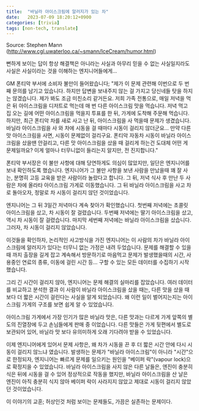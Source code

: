 ```yaml
---
title:  "바닐라 아이스크림에 알러지가 있는 차"
date:   2023-07-09 18:20:12+0900
categories: [trivia]
tags: [non-tech, translate]
---
```

Source: Stephen Mann (http://www.cgl.uwaterloo.ca/~smann/IceCream/humor.html)

뻔하게 보이는 답이 항상 해결책은 아니라는 사실과 아무리 믿을 수 없는 사실일지라도 사실은 사실이라는 것을 이해하는 엔지니어들에게...

GM 폰티악 부서에 소비자 불만이 들어왔습니다;
"제가 이 문제 관련해 이번으로 두 번째 문의를 남기고 있습니다. 하지만 답변을 보내주지 않는 걸 가지고 당신네들 탓을 하지는 않겠습니다. 제가 봐도 조금 미친소리 같거든요. 저희 가족 전통으로, 매일 저녁을 먹은 뒤 아이스크림을 디저트로 먹는데 매 번 다른 아이스크림 맛을 먹습니다. 저녁 먹고 집 오는 길에 어떤 아이스크림을 먹을지 투표를 한 뒤, 가게에 도착해 주문해 먹습니다. 하지만, 최근 폰티악 차를 새로 사고 난 뒤, 아이스크림을 사 먹을때 문제가 생겼습니다. 바닐라 아이스크림을 사 와 차에 시동을 걸 때마다 시동이 걸리지 않더군요... 만약 다른 맛 아이스크림을 사면, 시동이 문제없이 걸리구요. 폰티악 자동차 시동이 바닐라 아이스크림을 샀을땐 안걸리고, 다른 맛 아이스크림을 샀을 때 걸리게 하는건 도대체 어떤 게 문제일까요? 이게 얼마나 터무니없이 들리는지 알지만, 전 진지합니다."

폰티악 부서장은 이 불만 사항에 대해 당연하게도 의심이 많았지만, 일단은 엔지니어를 보내 확인하도록 했습니다.  엔지니어가 그 불만 사항을 보낸 사람을 만났을때 꽤 잘 사는, 분명히 고등 교육을 받은 사람이라 놀랐다고 합니다. 그 뒤, 저녁 식사 후 만난 두 사람은 차에 올라타 아이스크림 가게로 이동했습니다. 그 뒤 바닐라 아이스크림을 사고 차로 돌아오자, 정말로 차 시동이 걸리지 않던 것이었습니다.

엔지니어는 그 뒤 3일간 저녁마다 계속 찾아가 확인했습니다. 첫번째 저녁에는 초콜릿 아이스크림을 샀고, 차 시동이 잘 걸렸습니다. 두번째 저녁에는 딸기 아이스크림을 샀고, 역시 차 시동이 잘 걸렸습니다. 마지막 세번째 저녁에는 바닐라 아이스크림을 샀습니다. 그러자, 차 시동이 걸리지 않았습니다.

이것들을 확인하자, 논리적인 사고방식을 가진 엔지니어는 이 사람의 차가 바닐라 아이스크림에 알러지가 있다는 터무니 없는 가정은 내려 두었습니다. 문제를 해결할 수 있을 때 까지 출장을 길게 잡고 계속해서 방문하기로 마음먹고 문제가 발생했을때의 시간, 사용중인 연료의 종류, 이동에 걸린 시간 등... 구할 수 있는 모든 데이터를 수집하기 시작했습니다.

그리 긴 시간이 걸리지 않아, 엔지니어는 문제 해결의 실마리를 잡았습니다. 여러 데이터를 비교하고 분석한 결과 이 사람이 바닐라 아이스크림을 샀을 때는, 다른 맛을 샀을 때 보다 더 짧은 시간이 걸린다는 사실을 알게 되었습니다. 왜 이런 일이 벌어지는지는 아이스크림 가게의 구조를 보면 쉽게 알 수 있었습니다.

아이스크림 가게에서 가장 인기가 많은 바닐라 맛은, 다른 맛과는 다르게 가게 앞쪽의 별도의 진열장에 두고 손님들에게 판매 중 이었습니다. 다른 맛들은 가게 뒷편에서 별도로 보관되어 있어, 바닐라 맛 보다 유의미하게 오래 기다려야 받을 수 있었습니다.

이제 엔지니어에게 있어서 문제 사항은, 왜 차가 시동을 끈 후 더 짧은 시간 안에 다시 시동이 걸리지 않느냐 였습니다. 발생하는 문제가 "바닐라 아이스크림"이 아니라 "시간"으로 한정되자, 엔지니어는 빠르게 문제를 일으키는 원인을 "베이퍼 락"(vapour lock)으로 확정지을 수 있었습니다. 바닐라 아이스크림을 사지 않은 다른 날들은, 엔진이 충분히 식은 뒤에 시동을 걸 수 있어 정상적으로 작동을 했지만, 바닐라 아이스크림을 산 날은 엔진이 아직 충분히 식지 않아 베이퍼 락이 사라지지 않았고 제대로 시동이 걸리지 않았던 것이었습니다.

이 이야기의 교훈; 허상인것 처럼 보이는 문제들도, 가끔은 실존하는 문제이다.